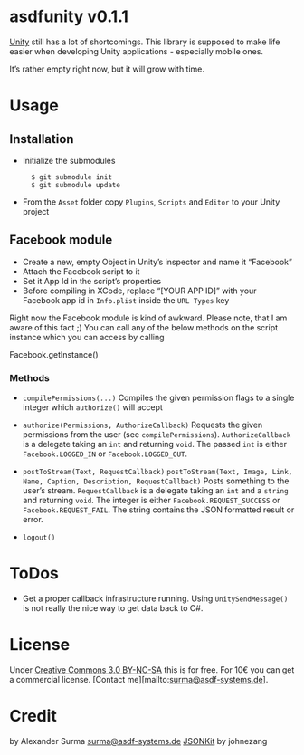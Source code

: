 # asdfunity v0.1.1
[Unity] still has a lot of shortcomings. This library is supposed to make life easier
when developing Unity applications - especially mobile ones.

It’s rather empty right now, but it will grow with time.

# Usage

## Installation
* Initialize the submodules

        $ git submodule init
        $ git submodule update

* From the `Asset` folder copy `Plugins`, `Scripts` and `Editor` to your Unity project

## Facebook module
* Create a new, empty Object in Unity’s inspector and name it “Facebook”
* Attach the Facebook script to it
* Set it App Id in the script’s properties
* Before compiling in XCode, replace “[YOUR APP ID]” with your Facebook app id in `Info.plist` inside the `URL Types` key

Right now the Facebook module is kind of awkward. Please note, that I am aware of this fact ;)
You can call any of the below methods on the script instance which you can access
by calling

  Facebook.getInstance()

### Methods

* `compilePermissions(...)`
  Compiles the given permission flags to a single integer which `authorize()` will accept

* `authorize(Permissions, AuthorizeCallback)`
  Requests the given permissions from the user (see `compilePermissions`).
  `AuthorizeCallback` is a delegate taking an `int` and returning `void`.
  The passed `int` is either `Facebook.LOGGED_IN` or `Facebook.LOGGED_OUT`.

* `postToStream(Text, RequestCallback)`
  `postToStream(Text, Image, Link, Name, Caption, Description, RequestCallback)`
  Posts something to the user’s stream. `RequestCallback` is a delegate taking an `int` and a `string` and returning `void`.
  The integer is either `Facebook.REQUEST_SUCCESS` or `Facebook.REQUEST_FAIL`. The string contains the JSON formatted result or error.

* `logout()`

# ToDos
* Get a proper callback infrastructure running. Using `UnitySendMessage()` is not really the nice way
  to get data back to C#.

# License
Under [Creative Commons 3.0 BY-NC-SA][CC] this is for free.
For 10€ you can get a commercial license. [Contact me][mailto:surma@asdf-systems.de].

# Credit
by Alexander Surma <surma@asdf-systems.de>
[JSONKit] by johnezang


[Unity]: http://www.unity3d.com
[JSONKit]: https://github.com/johnezang/JSONKit
[CC]: http://creativecommons.org/licenses/by-nc-sa/3.0/
